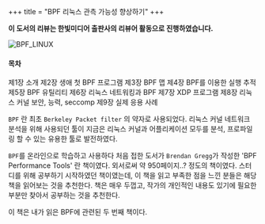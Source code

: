 +++
title = "BPF 리눅스 관측 가능성 향상하기"
+++

**이 도서의 리뷰는 한빛미디어 출판사의 리뷰어 활동으로 진행하였습니다.**

![BPF_LINUX](https://www.hanbit.co.kr/data/books/B4068078736_l.jpg)

#### 목차

제1장 소개
제2장 생애 첫 BPF 프로그램
제3장 BPF 맵
제4장 BPF를 이용한 실행 추적
제5장 BPF 유틸리티
제6장 리눅스 네트워킹과 BPF
제7장 XDP 프로그램
제8장 리눅스 커널 보안, 능력, seccomp
제9장 실제 응용 사례


`BPF` 란 최초 `Berkeley Packet filter` 의 약자로 사용되었다. 리눅스 커널 네트워크 분석을 위해 사용되던 툴이 지금은 리눅스 커널과 어플리케이션 모두를 분석, 프로파일링 할 수 있는 유용한 툴로 발전하였다. 

`BPF`를 온라인으로 학습하고 사용하다 처음 접한 도서가 `Brendan Gregg`가 작성한 'BPF Performance Tools' 란 책이였다. 외서로써 약 950페이지..? 정도의 책이였다.
스터디를 위해 공부하기 시작하였던 책이였는데, 이 책을 읽고 부족한 점을 느낀 분들은 해당 책을 읽어보는 것을 추천한다. 책은 매우 두껍고, 작가의 개인적인 내용도 있기에 필요한 부분만 찾아서 공부하는 것을 추천한다.

이 책은 내가 읽은 BPF에 관련된 두 번째 책이다. 

